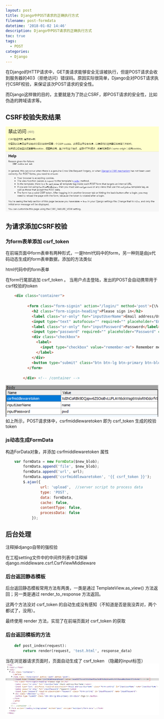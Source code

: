 ```yaml
---
layout: post
title: Django中POST请求的正确执行方式
filename: post-formdata
datetime: '2018-01-02 14:46'
description: Django中POST请求的正确执行方式
toc: true
tags:
  - POST
categories:
  - Django
---
```



在Django的HTTP请求中，GET类请求能够安全无误被执行，但是POST请求会收到服务器的403（拒绝访问）错误码。原因实际很简单，Django会对POST请求执行CSRF校验，来保证该次POST请求的安全性。

而Django这样做的目的，主要就是为了防止CSRF，即POST请求的安全性，比如伪造的跨域请求等。

<!--more-->

## CSRF校验失败结果
![403](/images/posts/post-formdata/403.png)


## 为请求添加CSRF校验

### 为form表单添加 csrf_token

在前端页面中form表单有两种形式，一是html代码中的form，另一种则是由js代码动态生成的form表单数据，添加的方法类似

html代码中的form表单

在form行尾部追加 csrf_token 。 当用户点击登陆，发出的POST会自动携带用于csrf校验的token
``` html
    <div class="container">
    
          <form class="form-signin" action="/login/" method='post'>{\% csrf_token \%}
            <h2 class="form-signin-heading">Please sign in</h2>
            <label class="sr-only" for="inputUserName">Email address/UserName</label>
            <input type="text" autofocus="" required="" placeholder="Email address/UserName" class="form-control" id="inputUserName" name="inputUserName">
            <label class="sr-only" for="inputPassword">Password</label>
            <input type="password" required="" placeholder="Password" class="form-control" id="inputPassword">
            <div class="checkbox">
              <label>
                <input type="checkbox" value="remember-me"> Remember me
              </label>
            </div>
            <button type="submit" class="btn btn-lg btn-primary btn-block">Sign in</button>
          </form>
    
        </div> <!-- /container -->
```

![csrftoken_in_post](/images/posts/post-formdata/csrftoken_in_post.png)
如上所示，POST请求体中，csrfmiddlewaretoken 即为 csrf_token 生成的校验token

### js动态生成FormData

构造ForData对象，并添加 csrfmiddlewaretoken 属性
``` javascript
    var formData = new FormData($new_blob);
        formData.append('file', $new_blob);
        formData.append('url', url);
        formData.append('csrfmiddlewaretoken', '{{ csrf_token }}');
        $.ajax({
                url: 'upload',  //server script to process data
                type: 'POST',
                data: formData,
                cache: false,
                contentType: false,
                processData: false
            });
```
## 后台处理

注释掉django自带的强校验

在工程setting文件中的中间件列表中注释掉 django.middleware.csrf.CsrfViewMiddleware

### 后台返回静态模板

后台返回静态模板常用方法有两类，一类是通过 TemplateView.as_view() 方法返回；另一类是通过 render_to_response 方法返回。

这两个方法没对 csrf_token 的自动生成没有感知（不知道是否是我没弄对，两个都试了，没用）。

最终使用 render 方法，实现了在前端页面对 csrf_token 的获取

### 后台返回模板的方法

``` python
    def post_index(request):
        return render(request, 'test.html', response_data)
```
当在浏览器请求页面时，页面自动生成了 csrf_token （隐藏的input标签）
![csrf_token](/images/posts/post-formdata/csrf_token.png)

